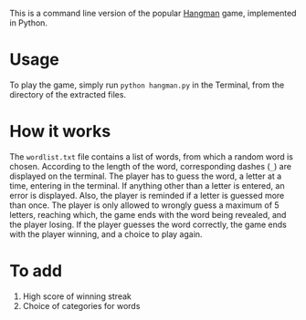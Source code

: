 This is a command line version of the popular [Hangman](https://en.wikipedia.org/wiki/Hangman_(game)) game, implemented in Python.

<h1><b>Usage</b></h1>

To play the game, simply run `python hangman.py` in the Terminal, from the directory of the extracted files.

<h1><b>How it works</b></h1>

The `wordlist.txt` file contains a list of words, from which a random word is chosen. According to the length of the word, corresponding dashes (`_`) are displayed on the terminal. The player has to guess the word, a letter at a time, entering in the terminal. If anything other than a letter is entered, an error is displayed. Also, the player is reminded if a letter is guessed more than once. The player is only allowed to wrongly guess a maximum of 5 letters, reaching which, the game ends with the word being revealed, and the player losing. If the player guesses the word correctly, the game ends with the player winning, and a choice to play again.

<h1><b>To add</b></h1>

1. High score of winning streak
2. Choice of categories for words
